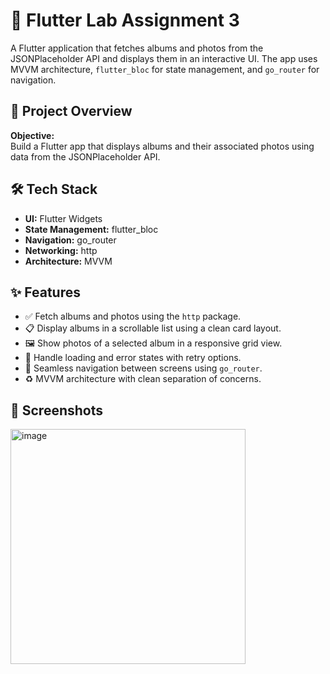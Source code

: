 # 📱 Flutter Lab Assignment 3

A Flutter application that fetches albums and photos from the JSONPlaceholder API and displays them in an interactive UI. The app uses MVVM architecture, `flutter_bloc` for state management, and `go_router` for navigation.

## 🚀 Project Overview

**Objective:**  
Build a Flutter app that displays albums and their associated photos using data from the JSONPlaceholder API.

## 🛠️ Tech Stack

- **UI:** Flutter Widgets
- **State Management:** flutter_bloc
- **Navigation:** go_router
- **Networking:** http
- **Architecture:** MVVM

## ✨ Features

- ✅ Fetch albums and photos using the `http` package.
- 📋 Display albums in a scrollable list using a clean card layout.
- 🖼️ Show photos of a selected album in a responsive grid view.
- 🔁 Handle loading and error states with retry options.
- 🔄 Seamless navigation between screens using `go_router`.
- ♻️ MVVM architecture with clean separation of concerns.

## 📸 Screenshots 

<img width="376" alt="image" src="https://github.com/user-attachments/assets/c1238adc-509d-450e-a81a-ebc8850422ee" />





